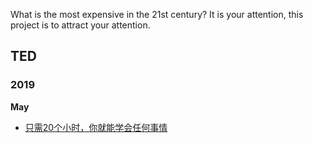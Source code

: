 What is the most expensive in the 21st century? It is your attention, this project is to attract your attention.

##  TED

### 2019

**May**

- [只需20个小时，你就能学会任何事情](https://github.com/dongrui23/ATTENTION/blob/master/TED/%E5%8F%AA%E9%9C%8020%E5%B0%8F%E6%97%B6%EF%BC%8C%E4%BD%A0%E5%B0%B1%E8%83%BD%E5%AD%A6%E4%BC%9A%E4%BB%BB%E4%BD%95%E4%BA%8B%E6%83%85.md)


